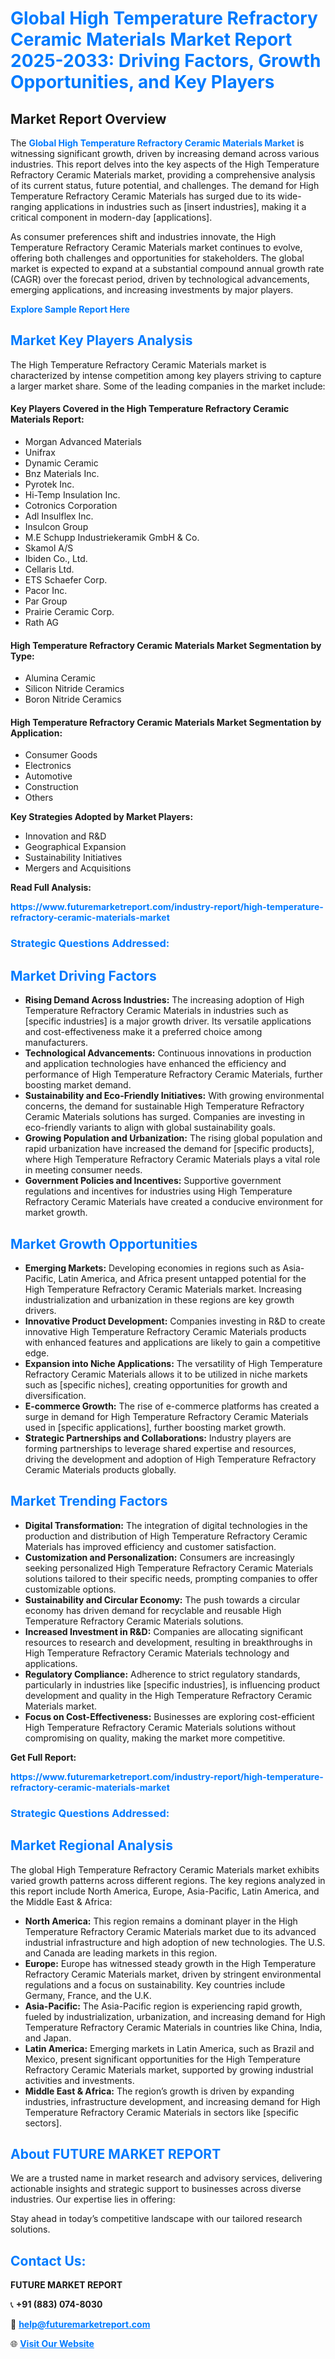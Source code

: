 <h1 style="color: #007BFF;">Global High Temperature Refractory Ceramic Materials Market Report 2025-2033: Driving Factors, Growth Opportunities, and Key Players</h1>

<section id="overview">
<h2>Market Report Overview</h2>
<p>The <a href="https://www.futuremarketreport.com/industry-report/high-temperature-refractory-ceramic-materials-market" style="color: #007BFF; text-decoration: none;"><strong>Global High Temperature Refractory Ceramic Materials Market</strong></a> is witnessing significant growth, driven by increasing demand across various industries. This report delves into the key aspects of the High Temperature Refractory Ceramic Materials market, providing a comprehensive analysis of its current status, future potential, and challenges. The demand for High Temperature Refractory Ceramic Materials has surged due to its wide-ranging applications in industries such as [insert industries], making it a critical component in modern-day [applications].</p>
<p>As consumer preferences shift and industries innovate, the High Temperature Refractory Ceramic Materials market continues to evolve, offering both challenges and opportunities for stakeholders. The global market is expected to expand at a substantial compound annual growth rate (CAGR) over the forecast period, driven by technological advancements, emerging applications, and increasing investments by major players.</p>
</section>

<section id="overview">
<p><a href="https://www.futuremarketreport.com/request-sample/reportId=59215" style="color: #007BFF; text-decoration: none;"><strong>Explore Sample Report Here</strong></a></p>
</section>

<section id="key-players">
<h2 style="color: #007BFF;">Market Key Players Analysis</h2>
<p>The High Temperature Refractory Ceramic Materials market is characterized by intense competition among key players striving to capture a larger market share. Some of the leading companies in the market include:</p>
<h4>Key Players Covered in the High Temperature Refractory Ceramic Materials Report:</h4>
<ul><li>Morgan Advanced Materials</li><li>Unifrax</li><li>Dynamic Ceramic</li><li>Bnz Materials Inc.</li><li>Pyrotek Inc.</li><li>Hi-Temp Insulation Inc.</li><li>Cotronics Corporation</li><li>Adl Insulflex Inc.</li><li>Insulcon Group</li><li>M.E Schupp Industriekeramik GmbH &amp; Co.</li><li>Skamol A/S</li><li>Ibiden Co., Ltd.</li><li>Cellaris Ltd.</li><li>ETS Schaefer Corp.</li><li>Pacor Inc.</li><li>Par Group</li><li>Prairie Ceramic Corp.</li><li>Rath AG</li></ul>
<h4>High Temperature Refractory Ceramic Materials Market Segmentation by Type:</h4>
<ul><li>Alumina Ceramic</li><li>Silicon Nitride Ceramics</li><li>Boron Nitride Ceramics</li></ul>

<h4>High Temperature Refractory Ceramic Materials Market Segmentation by Application:</h4>
<ul><li>Consumer Goods</li><li>Electronics</li><li>Automotive</li><li>Construction</li><li>Others</li></ul>
<p><strong>Key Strategies Adopted by Market Players:</strong></p>
<ul>
<li>Innovation and R&D</li>
<li>Geographical Expansion</li>
<li>Sustainability Initiatives</li>
<li>Mergers and Acquisitions</li>
</ul>
</section>

<section>
<p><strong>Read Full Analysis: </strong></p><a href="https://www.futuremarketreport.com/industry-report/high-temperature-refractory-ceramic-materials-market" style="color: #007BFF; text-decoration: none;"><strong>https://www.futuremarketreport.com/industry-report/high-temperature-refractory-ceramic-materials-market</strong></a>
<h3 style="color: #007BFF;">Strategic Questions Addressed:</h3>
</section>

<section id="driving-factors">
<h2 style="color: #007BFF;">Market Driving Factors</h2>
<ul>
<li><strong>Rising Demand Across Industries:</strong> The increasing adoption of High Temperature Refractory Ceramic Materials in industries such as [specific industries] is a major growth driver. Its versatile applications and cost-effectiveness make it a preferred choice among manufacturers.</li>
<li><strong>Technological Advancements:</strong> Continuous innovations in production and application technologies have enhanced the efficiency and performance of High Temperature Refractory Ceramic Materials, further boosting market demand.</li>
<li><strong>Sustainability and Eco-Friendly Initiatives:</strong> With growing environmental concerns, the demand for sustainable High Temperature Refractory Ceramic Materials solutions has surged. Companies are investing in eco-friendly variants to align with global sustainability goals.</li>
<li><strong>Growing Population and Urbanization:</strong> The rising global population and rapid urbanization have increased the demand for [specific products], where High Temperature Refractory Ceramic Materials plays a vital role in meeting consumer needs.</li>
<li><strong>Government Policies and Incentives:</strong> Supportive government regulations and incentives for industries using High Temperature Refractory Ceramic Materials have created a conducive environment for market growth.</li>
</ul>
</section>

<section id="growth-opportunities">
<h2 style="color: #007BFF;">Market Growth Opportunities</h2>
<ul>
<li><strong>Emerging Markets:</strong> Developing economies in regions such as Asia-Pacific, Latin America, and Africa present untapped potential for the High Temperature Refractory Ceramic Materials market. Increasing industrialization and urbanization in these regions are key growth drivers.</li>
<li><strong>Innovative Product Development:</strong> Companies investing in R&D to create innovative High Temperature Refractory Ceramic Materials products with enhanced features and applications are likely to gain a competitive edge.</li>
<li><strong>Expansion into Niche Applications:</strong> The versatility of High Temperature Refractory Ceramic Materials allows it to be utilized in niche markets such as [specific niches], creating opportunities for growth and diversification.</li>
<li><strong>E-commerce Growth:</strong> The rise of e-commerce platforms has created a surge in demand for High Temperature Refractory Ceramic Materials used in [specific applications], further boosting market growth.</li>
<li><strong>Strategic Partnerships and Collaborations:</strong> Industry players are forming partnerships to leverage shared expertise and resources, driving the development and adoption of High Temperature Refractory Ceramic Materials products globally.</li>
</ul>
</section>

<section id="trending-factors">
<h2 style="color: #007BFF;">Market Trending Factors</h2>
<ul>
<li><strong>Digital Transformation:</strong> The integration of digital technologies in the production and distribution of High Temperature Refractory Ceramic Materials has improved efficiency and customer satisfaction.</li>
<li><strong>Customization and Personalization:</strong> Consumers are increasingly seeking personalized High Temperature Refractory Ceramic Materials solutions tailored to their specific needs, prompting companies to offer customizable options.</li>
<li><strong>Sustainability and Circular Economy:</strong> The push towards a circular economy has driven demand for recyclable and reusable High Temperature Refractory Ceramic Materials solutions.</li>
<li><strong>Increased Investment in R&D:</strong> Companies are allocating significant resources to research and development, resulting in breakthroughs in High Temperature Refractory Ceramic Materials technology and applications.</li>
<li><strong>Regulatory Compliance:</strong> Adherence to strict regulatory standards, particularly in industries like [specific industries], is influencing product development and quality in the High Temperature Refractory Ceramic Materials market.</li>
<li><strong>Focus on Cost-Effectiveness:</strong> Businesses are exploring cost-efficient High Temperature Refractory Ceramic Materials solutions without compromising on quality, making the market more competitive.</li>
</ul>
</section>

<section>
<p><strong>Get Full Report: </strong></p><a href="https://www.futuremarketreport.com/industry-report/high-temperature-refractory-ceramic-materials-market" style="color: #007BFF; text-decoration: none;"><strong>https://www.futuremarketreport.com/industry-report/high-temperature-refractory-ceramic-materials-market</strong></a>
<h3 style="color: #007BFF;">Strategic Questions Addressed:</h3>
</section>


<section id="regional-analysis">
<h2 style="color: #007BFF;">Market Regional Analysis</h2>
<p>The global High Temperature Refractory Ceramic Materials market exhibits varied growth patterns across different regions. The key regions analyzed in this report include North America, Europe, Asia-Pacific, Latin America, and the Middle East & Africa:</p>
<ul>
<li><strong>North America:</strong> This region remains a dominant player in the High Temperature Refractory Ceramic Materials market due to its advanced industrial infrastructure and high adoption of new technologies. The U.S. and Canada are leading markets in this region.</li>
<li><strong>Europe:</strong> Europe has witnessed steady growth in the High Temperature Refractory Ceramic Materials market, driven by stringent environmental regulations and a focus on sustainability. Key countries include Germany, France, and the U.K.</li>
<li><strong>Asia-Pacific:</strong> The Asia-Pacific region is experiencing rapid growth, fueled by industrialization, urbanization, and increasing demand for High Temperature Refractory Ceramic Materials in countries like China, India, and Japan.</li>
<li><strong>Latin America:</strong> Emerging markets in Latin America, such as Brazil and Mexico, present significant opportunities for the High Temperature Refractory Ceramic Materials market, supported by growing industrial activities and investments.</li>
<li><strong>Middle East & Africa:</strong> The region’s growth is driven by expanding industries, infrastructure development, and increasing demand for High Temperature Refractory Ceramic Materials in sectors like [specific sectors].</li>
</ul>
</section>

<footer>
<h2 style="color: #007BFF;">About FUTURE MARKET REPORT</h2>
<p>We are a trusted name in market research and advisory services, delivering actionable insights and strategic support to businesses across diverse industries. Our expertise lies in offering:</p>

<p>Stay ahead in today’s competitive landscape with our tailored research solutions.</p>

<h2 style="color: #007BFF;">Contact Us:</h2>
<p><strong>FUTURE MARKET REPORT</strong></p>
<p>📞 <strong>+91 (883) 074-8030</strong></p>
<p>📧 <strong><a href="mailto:help@futuremarketreport.com" style="color: #007BFF;">help@futuremarketreport.com</a></strong></p>
<p>🌐 <strong><a href="https://www.futuremarketreport.com/" style="color: #007BFF;">Visit Our Website</a></strong></p>
</footer>